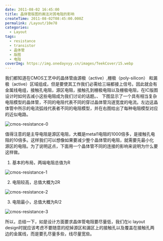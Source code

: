 ```yaml
---
date: 2011-08-02 16:45:00
title: 晶体管版图的画法对其电阻的影响
createTime: 2011-08-02T08:45:00.000Z
permalink: /Layout/10e78
categories:
  - Layout
tags:
  - resistance
  - transistor
  - 晶体管
  - 版图
  - 电阻
coverImg: https://img.onedayxyy.cn/images/TeekCover/15.webp
---
```


我们都知道在CMOS工艺中的晶体管由源极（active）,栅极（poly-silicon） 和漏极（active）区域组成，但是要使其工作我们必需给三端都接上信号。因此就会有金属线电组，接触孔电阻，源区电阻，接触孔到栅极电阻以及栅极电阻，在IC版图设计时如何去减小这些电阻成为我们讨论的话题。、 下图显示了一个具有相当复杂电阻模型的晶体管，不同的电阻代表不同的穿过晶体管沟道宽度的电流。左边这晶体管中所示的电流弧线代表者不同的电阻模型，并在右图给出了每种电阻模型对应的近似电路。 

![cmos-resistance-0](/public/2011/08/cmos-resistance-01.jpg) 

值得注意的是主导电阻是源区电阻，大概是metal1电阻的1000倍多，是接触孔电阻的10倍多。这样我们可以想像如果要减少整个晶体管的电阻，就需要先最小化源区的电阻。为了说明这点，下面用一个晶体管不同的连接的影响来说明为什么要这样做。 

1. 基本的布局，两端电阻总值为R

![cmos-resistance-1](/public/2011/08/cmos-resistance-11.jpg)

2. 电阻较高，总值大概为2R 

![cmos-resistance-2](/public/2011/08/cmos-resistance-21.jpg)

3. 电阻最小，总值大概为R/2 

![cmos-resistance-3](/public/2011/08/cmos-resistance-31.jpg)

所以，总结一下，如是设计方面要求晶体管电阻要尽量低，我们在ic layout design时就应该考虑不要随意的挖掉源区和漏区上的接触孔以及覆盖在接触孔两边的金属线，而是要孔尽量多些，线尽量宽些。
